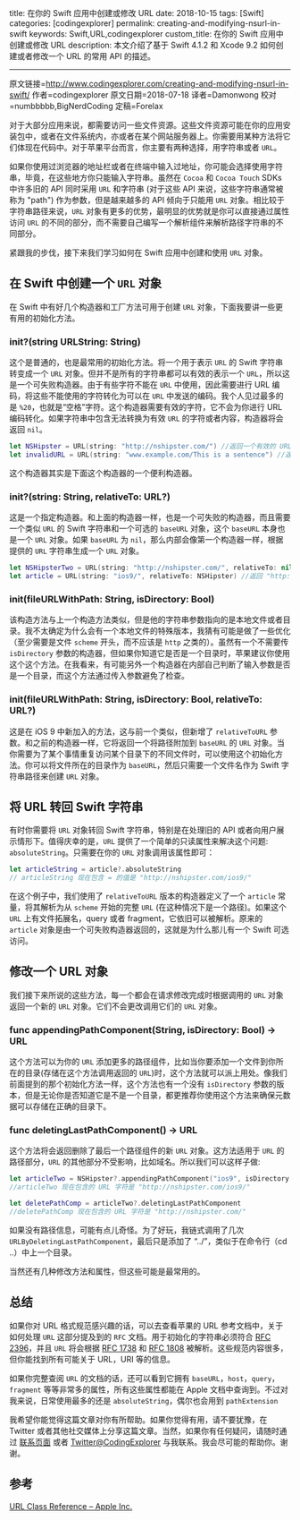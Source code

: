 title: 在你的 Swift 应用中创建或修改 URL
date: 2018-10-15
tags: [Swift]
categories: [codingexplorer]
permalink: creating-and-modifying-nsurl-in-swift
keywords: Swift,URL,codingexplorer
custom_title: 在你的 Swift 应用中创建或修改 URL
description: 本文介绍了基于 Swift 4.1.2 和 Xcode 9.2 如何创建或者修改一个 URL 的常用 API 的描述。

---
原文链接=http://www.codingexplorer.com/creating-and-modifying-nsurl-in-swift/
作者=codingexplorer
原文日期=2018-07-18
译者=Damonwong
校对=numbbbbb,BigNerdCoding
定稿=Forelax

<!--此处开始正文-->

对于大部分应用来说，都需要访问一些文件资源。这些文件资源可能在你的应用安装包中，或者在文件系统内，亦或者在某个网站服务器上。你需要用某种方法将它们体现在代码中。对于苹果平台而言，你主要有两种选择，用字符串或者 `URL`。

<!--more-->

如果你使用过浏览器的地址栏或者在终端中输入过地址，你可能会选择使用字符串，毕竟，在这些地方你只能输入字符串。虽然在 `Cocoa` 和 `Cocoa Touch` SDKs 中许多旧的 API 同时采用 `URL` 和字符串 (对于这些 API 来说，这些字符串通常被称为 "path") 作为参数，但是越来越多的 API 倾向于只能用 `URL` 对象。相比较于字符串路径来说，`URL` 对象有更多的优势，最明显的优势就是你可以直接通过属性访问 `URL` 的不同的部分，而不需要自己编写一个解析组件来解析路径字符串的不同部分。

紧跟我的步伐，接下来我们学习如何在 Swift 应用中创建和使用 `URL` 对象。

## 在 Swift 中创建一个 `URL` 对象

在 Swift 中有好几个构造器和工厂方法可用于创建 `URL` 对象，下面我要讲一些更有用的初始化方法。

### init?(string URLString: String)

这个是普通的，也是最常用的初始化方法。将一个用于表示 `URL` 的 Swift 字符串转变成一个 `URL` 对象。但并不是所有的字符串都可以有效的表示一个 `URL`，所以这是一个可失败构造器。由于有些字符不能在 `URL` 中使用，因此需要进行 URL 编码，将这些不能使用的字符转化为可以在 `URL` 中发送的编码。我个人见过最多的是 `%20`，也就是“空格”字符。这个构造器需要有效的字符，它不会为你进行 URL 编码转化。如果字符串中包含无法转换为有效 `URL` 的字符或者内容，构造器将会返回 `nil`。

```swift 
let NSHipster = URL(string: "http://nshipster.com/") //返回一个有效的 URL
let invalidURL = URL(string: "www.example.com/This is a sentence") //返回 nil
```

这个构造器其实是下面这个构造器的一个便利构造器。

### init?(string: String, relativeTo: URL?)

这是一个指定构造器。和上面的构造器一样，也是一个可失败的构造器，而且需要一个类似 `URL` 的 Swift 字符串和一个可选的 `baseURL` 对象，这个 `baseURL` 本身也是一个 `URL` 对象。如果 `baseURL` 为 `nil`，那么内部会像第一个构造器一样，根据提供的 `URL` 字符串生成一个 `URL` 对象。

```swift 
let NSHipsterTwo = URL(string: "http://nshipster.com/", relativeTo: nil) //返回一个有效的 NSHipster URL
let article = URL(string: "ios9/", relativeTo: NSHipster) //返回 "http://nshipster.com/ios9/" URL 
```

### init(fileURLWithPath: String, isDirectory: Bool)

该构造方法与上一个构造方法类似，但是他的字符串参数指向的是本地文件或者目录。我不太确定为什么会有一个本地文件的特殊版本，我猜有可能是做了一些优化（至少需要是文件 `scheme` 开头，而不应该是 `http` 之类的）。虽然有一个不需要传 `isDirectory` 参数的构造器，但如果你知道它是否是一个目录时，苹果建议你使用这个这个方法。在我看来，有可能另外一个构造器在内部自己判断了输入参数是否是一个目录，而这个方法通过传入参数避免了检查。

### init(fileURLWithPath: String, isDirectory: Bool, relativeTo: URL?)

这是在 iOS 9 中新加入的方法，这与前一个类似，但新增了 `relativeToURL` 参数。和之前的构造器一样，它将返回一个将路径附加到 `baseURL` 的 `URL` 对象。当你需要为了某个事情重复访问某个目录下的不同文件时，可以使用这个初始化方法。你可以将文件所在的目录作为 `baseURL`，然后只需要一个文件名作为 Swift 字符串路径来创建 `URL` 对象。

## 将 URL 转回 Swift 字符串

有时你需要将 `URL` 对象转回 Swift 字符串，特别是在处理旧的 API 或者向用户展示情形下。值得庆幸的是，`URL` 提供了一个简单的只读属性来解决这个问题: `absoluteString`。只需要在你的 `URL` 对象调用该属性即可：

```swift 
let articleString = article?.absoluteString
// articleString 现在包含 = 的值是 "http://nshipster.com/ios9/"
```

在这个例子中，我们使用了 `relativeToURL` 版本的构造器定义了一个 `article` 常量，将其解析为从 `scheme` 开始的完整 `URL` (在这种情况下是一个路径)。如果这个 `URL` 上有文件拓展名，query 或者 fragment，它依旧可以被解析。原来的 `article` 对象是由一个可失败构造器返回的，这就是为什么那儿有一个 Swift 可选访问。

## 修改一个 URL 对象

我们接下来所说的这些方法，每一个都会在请求修改完成时根据调用的 `URL` 对象返回一个新的 `URL` 对象。它们不会更改调用它们的 `URL` 对象。

### func appendingPathComponent(String, isDirectory: Bool) -> URL

这个方法可以为你的 `URL` 添加更多的路径组件，比如当你要添加一个文件到你所在的目录(存储在这个方法调用返回的 `URL`)时，这个方法就可以派上用处。像我们前面提到的那个初始化方法一样，这个方法也有一个没有 `isDirectory` 参数的版本，但是无论你是否知道它是不是一个目录，都更推荐你使用这个方法来确保元数据可以存储在正确的目录下。


### func deletingLastPathComponent() -> URL

这个方法将会返回删除了最后一个路径组件的新 `URL` 对象。这方法适用于 `URL` 的路径部分，`URL` 的其他部分不受影响，比如域名。所以我们可以这样子做:

```swift
let articleTwo = NSHipster?.appendingPathComponent("ios9", isDirectory: true)
//articleTwo 现在包含的 URL 字符是 "http://nshipster.com/ios9/"

let deletePathComp = articleTwo?.deletingLastPathComponent
//deletePathComp 现在包含的 URL 字符是 "http://nshipster.com/"
```

如果没有路径信息，可能有点儿奇怪。为了好玩，我链式调用了几次 `URLByDeletingLastPathComponent`，最后只是添加了 “../”，类似于在命令行（cd ..）中上一个目录。

当然还有几种修改方法和属性，但这些可能是最常用的。

## 总结

如果你对 URL 格式规范感兴趣的话，可以去查看苹果的 URL 参考文档中，关于如何处理 `URL` 这部分提及到的 `RFC` 文档。用于初始化的字符串必须符合 [RFC 2396](https://tools.ietf.org/html/rfc2396)，并且 `URL` 将会根据 [RFC 1738](https://tools.ietf.org/html/rfc1738) 和 [RFC 1808](https://tools.ietf.org/html/rfc1808) 被解析。这些规范内容很多，但你能找到所有可能关于 URL，URI 等的信息。

如果你完整查阅 `URL` 的文档的话，还可以看到它拥有 `baseURL`，`host`，`query`，`fragment` 等等非常多的属性，所有这些属性都能在 Apple 文档中查询到。不过对我来说，日常使用最多的还是 `absoluteString`，偶尔也会用到 `pathExtension`

我希望你能觉得这篇文章对你有所帮助。如果你觉得有用，请不要犹豫，在 Twitter 或者其他社交媒体上分享这篇文章。当然，如果你有任何疑问，请随时通过 [联系页面](http://www.codingexplorer.com/contact/) 或者 [Twitter@CodingExplorer](https://twitter.com/CodingExplorer) 与我联系。我会尽可能的帮助你。谢谢。

## 参考

[URL Class Reference – Apple Inc.](https://developer.apple.com/documentation/foundation/url)
